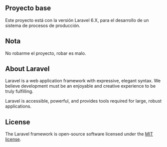 ## Proyecto base

Este proyecto está con la versión Laravel 6.X, para el desarrollo de un sistema de procesos de producción.

## Nota

No robarme el proyecto, robar es malo. 


## About Laravel

Laravel is a web application framework with expressive, elegant syntax. We believe development must be an enjoyable and creative experience to be truly fulfilling. 

Laravel is accessible, powerful, and provides tools required for large, robust applications.


## License

The Laravel framework is open-source software licensed under the [MIT license](https://opensource.org/licenses/MIT).
